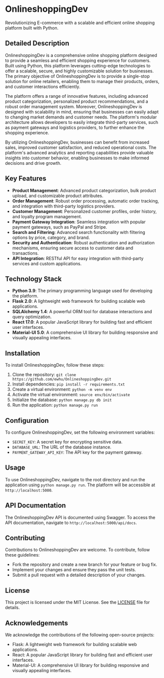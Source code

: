 OnlineshoppingDev
==============

Revolutionizing E-commerce with a scalable and efficient online shopping platform built with Python.

Detailed Description
-----------

OnlineshoppingDev is a comprehensive online shopping platform designed to provide a seamless and efficient shopping experience for customers. Built using Python, this platform leverages cutting-edge technologies to offer a scalable, secure, and highly customizable solution for businesses. The primary objective of OnlineshoppingDev is to provide a single-stop solution for online retailers, enabling them to manage their products, orders, and customer interactions efficiently.

The platform offers a range of innovative features, including advanced product categorization, personalized product recommendations, and a robust order management system. Moreover, OnlineshoppingDev is designed with scalability in mind, ensuring that businesses can easily adapt to changing market demands and customer needs. The platform's modular architecture allows developers to easily integrate third-party services, such as payment gateways and logistics providers, to further enhance the shopping experience.

By utilizing OnlineshoppingDev, businesses can benefit from increased sales, improved customer satisfaction, and reduced operational costs. The platform's advanced analytics and reporting capabilities provide valuable insights into customer behavior, enabling businesses to make informed decisions and drive growth.

Key Features
---------

* **Product Management**: Advanced product categorization, bulk product upload, and customizable product attributes.
* **Order Management**: Robust order processing, automatic order tracking, and integration with third-party logistics providers.
* **Customer Management**: Personalized customer profiles, order history, and loyalty program management.
* **Payment Gateway Integration**: Seamless integration with popular payment gateways, such as PayPal and Stripe.
* **Search and Filtering**: Advanced search functionality with filtering options by price, category, and brand.
* **Security and Authentication**: Robust authentication and authorization mechanisms, ensuring secure access to customer data and transactions.
* **API Integration**: RESTful API for easy integration with third-party services and custom applications.

Technology Stack
-------------

* **Python 3.9**: The primary programming language used for developing the platform.
* **Flask 2.0**: A lightweight web framework for building scalable web applications.
* **SQLAlchemy 1.4**: A powerful ORM tool for database interactions and query optimization.
* **React 17.0**: A popular JavaScript library for building fast and efficient user interfaces.
* **Material-UI 5.0**: A comprehensive UI library for building responsive and visually appealing interfaces.

Installation
------------

To install OnlineshoppingDev, follow these steps:

1. Clone the repository: `git clone https://github.com/ewhu/OnlineshoppingDev.git`
2. Install dependencies: `pip install -r requirements.txt`
3. Create a virtual environment: `python -m venv env`
4. Activate the virtual environment: `source env/bin/activate`
5. Initialize the database: `python manage.py db init`
6. Run the application: `python manage.py run`

Configuration
------------

To configure OnlineshoppingDev, set the following environment variables:

* `SECRET_KEY`: A secret key for encrypting sensitive data.
* `DATABASE_URL`: The URL of the database instance.
* `PAYMENT_GATEWAY_API_KEY`: The API key for the payment gateway.

Usage
-----

To use OnlineshoppingDev, navigate to the root directory and run the application using `python manage.py run`. The platform will be accessible at `http://localhost:5000`.

API Documentation
---------------

The OnlineshoppingDev API is documented using Swagger. To access the API documentation, navigate to `http://localhost:5000/api/docs`.

Contributing
------------

Contributions to OnlineshoppingDev are welcome. To contribute, follow these guidelines:

* Fork the repository and create a new branch for your feature or bug fix.
* Implement your changes and ensure they pass the unit tests.
* Submit a pull request with a detailed description of your changes.

License
-------

This project is licensed under the MIT License. See the [LICENSE](https://github.com/ewhu/OnlineshoppingDev/blob/main/LICENSE) file for details.

Acknowledgements
----------------

We acknowledge the contributions of the following open-source projects:

* Flask: A lightweight web framework for building scalable web applications.
* React: A popular JavaScript library for building fast and efficient user interfaces.
* Material-UI: A comprehensive UI library for building responsive and visually appealing interfaces.